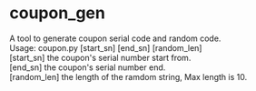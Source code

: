 # coupon_gen
A tool to generate coupon serial code and random code.<br>
    Usage: coupon.py [start_sn] [end_sn] [random_len]<br>
        [start_sn] the coupon\'s serial number start from.<br>
        [end_sn] the coupon\'s serial number end.<br>
        [random_len] the length of the ramdom string, Max length is 10.
